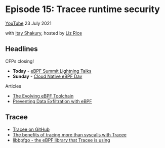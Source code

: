 # Episode 15: Tracee runtime security

[YouTube](https://youtu.be/aOgidMoPz9A)
23 July 2021

with [Itay Shakury](https://twitter.com/itaysk), hosted by [Liz Rice](https://twitter.com/lizrice)

## Headlines

CFPs closing! 
* **Today** - [eBPF Summit Lightning Talks](https://sessionize.com/ebpf-summit-2021)
* **Sunday** - [Cloud Native eBPF Day](https://events.linuxfoundation.org/cloud-native-ebpf-day-north-america/program/cfp/) 


Articles
* [The Evolving eBPF Toolchain](https://oswalt.dev/2021/07/the-evolving-ebpf-toolchain/)
* [Preventing Data Exfiltration with eBPF](https://goteleport.com/blog/preventing-data-exfiltration-with-ebpf/)

## Tracee

* [Tracee on GitHub](https://github.com/aquasecurity/tracee)
* [The benefits of tracing more than syscalls with Tracee](https://blog.aquasec.com/linux-vulnerabilitie-tracee)
* [libbpfgo - the eBPF library that Tracee is using](https://github.com/libbpf/libbpf)


